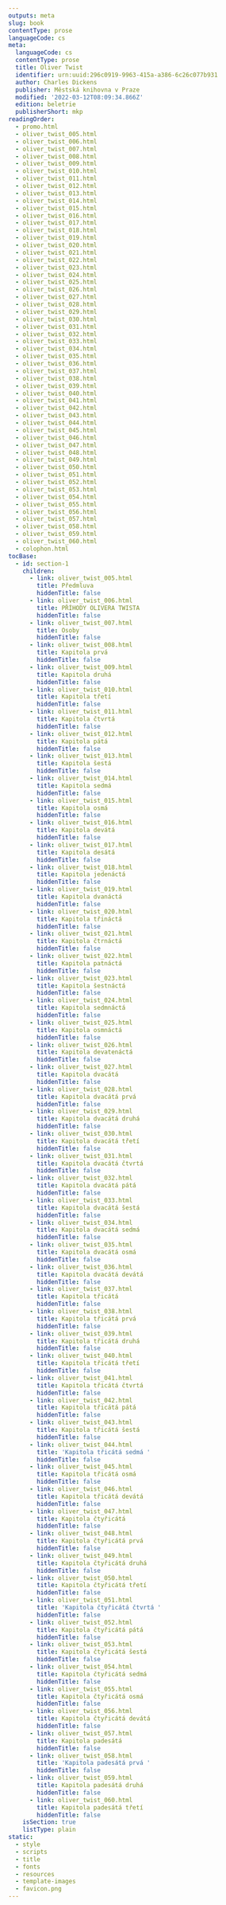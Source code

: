 ```yaml
---
outputs: meta
slug: book
contentType: prose
languageCode: cs
meta:
  languageCode: cs
  contentType: prose
  title: Oliver Twist
  identifier: urn:uuid:296c0919-9963-415a-a386-6c26c077b931
  author: Charles Dickens
  publisher: Městská knihovna v Praze
  modified: '2022-03-12T08:09:34.866Z'
  edition: beletrie
  publisherShort: mkp
readingOrder:
  - promo.html
  - oliver_twist_005.html
  - oliver_twist_006.html
  - oliver_twist_007.html
  - oliver_twist_008.html
  - oliver_twist_009.html
  - oliver_twist_010.html
  - oliver_twist_011.html
  - oliver_twist_012.html
  - oliver_twist_013.html
  - oliver_twist_014.html
  - oliver_twist_015.html
  - oliver_twist_016.html
  - oliver_twist_017.html
  - oliver_twist_018.html
  - oliver_twist_019.html
  - oliver_twist_020.html
  - oliver_twist_021.html
  - oliver_twist_022.html
  - oliver_twist_023.html
  - oliver_twist_024.html
  - oliver_twist_025.html
  - oliver_twist_026.html
  - oliver_twist_027.html
  - oliver_twist_028.html
  - oliver_twist_029.html
  - oliver_twist_030.html
  - oliver_twist_031.html
  - oliver_twist_032.html
  - oliver_twist_033.html
  - oliver_twist_034.html
  - oliver_twist_035.html
  - oliver_twist_036.html
  - oliver_twist_037.html
  - oliver_twist_038.html
  - oliver_twist_039.html
  - oliver_twist_040.html
  - oliver_twist_041.html
  - oliver_twist_042.html
  - oliver_twist_043.html
  - oliver_twist_044.html
  - oliver_twist_045.html
  - oliver_twist_046.html
  - oliver_twist_047.html
  - oliver_twist_048.html
  - oliver_twist_049.html
  - oliver_twist_050.html
  - oliver_twist_051.html
  - oliver_twist_052.html
  - oliver_twist_053.html
  - oliver_twist_054.html
  - oliver_twist_055.html
  - oliver_twist_056.html
  - oliver_twist_057.html
  - oliver_twist_058.html
  - oliver_twist_059.html
  - oliver_twist_060.html
  - colophon.html
tocBase:
  - id: section-1
    children:
      - link: oliver_twist_005.html
        title: Předmluva
        hiddenTitle: false
      - link: oliver_twist_006.html
        title: PŘÍHODY OLIVERA TWISTA
        hiddenTitle: false
      - link: oliver_twist_007.html
        title: Osoby
        hiddenTitle: false
      - link: oliver_twist_008.html
        title: Kapitola prvá
        hiddenTitle: false
      - link: oliver_twist_009.html
        title: Kapitola druhá
        hiddenTitle: false
      - link: oliver_twist_010.html
        title: Kapitola třetí
        hiddenTitle: false
      - link: oliver_twist_011.html
        title: Kapitola čtvrtá
        hiddenTitle: false
      - link: oliver_twist_012.html
        title: Kapitola pátá
        hiddenTitle: false
      - link: oliver_twist_013.html
        title: Kapitola šestá
        hiddenTitle: false
      - link: oliver_twist_014.html
        title: Kapitola sedmá
        hiddenTitle: false
      - link: oliver_twist_015.html
        title: Kapitola osmá
        hiddenTitle: false
      - link: oliver_twist_016.html
        title: Kapitola devátá
        hiddenTitle: false
      - link: oliver_twist_017.html
        title: Kapitola desátá
        hiddenTitle: false
      - link: oliver_twist_018.html
        title: Kapitola jedenáctá
        hiddenTitle: false
      - link: oliver_twist_019.html
        title: Kapitola dvanáctá
        hiddenTitle: false
      - link: oliver_twist_020.html
        title: Kapitola třináctá
        hiddenTitle: false
      - link: oliver_twist_021.html
        title: Kapitola čtrnáctá
        hiddenTitle: false
      - link: oliver_twist_022.html
        title: Kapitola patnáctá
        hiddenTitle: false
      - link: oliver_twist_023.html
        title: Kapitola šestnáctá
        hiddenTitle: false
      - link: oliver_twist_024.html
        title: Kapitola sedmnáctá
        hiddenTitle: false
      - link: oliver_twist_025.html
        title: Kapitola osmnáctá
        hiddenTitle: false
      - link: oliver_twist_026.html
        title: Kapitola devatenáctá
        hiddenTitle: false
      - link: oliver_twist_027.html
        title: Kapitola dvacátá
        hiddenTitle: false
      - link: oliver_twist_028.html
        title: Kapitola dvacátá prvá
        hiddenTitle: false
      - link: oliver_twist_029.html
        title: Kapitola dvacátá druhá
        hiddenTitle: false
      - link: oliver_twist_030.html
        title: Kapitola dvacátá třetí
        hiddenTitle: false
      - link: oliver_twist_031.html
        title: Kapitola dvacátá čtvrtá
        hiddenTitle: false
      - link: oliver_twist_032.html
        title: Kapitola dvacátá pátá
        hiddenTitle: false
      - link: oliver_twist_033.html
        title: Kapitola dvacátá šestá
        hiddenTitle: false
      - link: oliver_twist_034.html
        title: Kapitola dvacátá sedmá
        hiddenTitle: false
      - link: oliver_twist_035.html
        title: Kapitola dvacátá osmá
        hiddenTitle: false
      - link: oliver_twist_036.html
        title: Kapitola dvacátá devátá
        hiddenTitle: false
      - link: oliver_twist_037.html
        title: Kapitola třicátá
        hiddenTitle: false
      - link: oliver_twist_038.html
        title: Kapitola třicátá prvá
        hiddenTitle: false
      - link: oliver_twist_039.html
        title: Kapitola třicátá druhá
        hiddenTitle: false
      - link: oliver_twist_040.html
        title: Kapitola třicátá třetí
        hiddenTitle: false
      - link: oliver_twist_041.html
        title: Kapitola třicátá čtvrtá
        hiddenTitle: false
      - link: oliver_twist_042.html
        title: Kapitola třicátá pátá
        hiddenTitle: false
      - link: oliver_twist_043.html
        title: Kapitola třicátá šestá
        hiddenTitle: false
      - link: oliver_twist_044.html
        title: 'Kapitola třicátá sedmá '
        hiddenTitle: false
      - link: oliver_twist_045.html
        title: Kapitola třicátá osmá
        hiddenTitle: false
      - link: oliver_twist_046.html
        title: Kapitola třicátá devátá
        hiddenTitle: false
      - link: oliver_twist_047.html
        title: Kapitola čtyřicátá
        hiddenTitle: false
      - link: oliver_twist_048.html
        title: Kapitola čtyřicátá prvá
        hiddenTitle: false
      - link: oliver_twist_049.html
        title: Kapitola čtyřicátá druhá
        hiddenTitle: false
      - link: oliver_twist_050.html
        title: Kapitola čtyřicátá třetí
        hiddenTitle: false
      - link: oliver_twist_051.html
        title: 'Kapitola čtyřicátá čtvrtá '
        hiddenTitle: false
      - link: oliver_twist_052.html
        title: Kapitola čtyřicátá pátá
        hiddenTitle: false
      - link: oliver_twist_053.html
        title: Kapitola čtyřicátá šestá
        hiddenTitle: false
      - link: oliver_twist_054.html
        title: Kapitola čtyřicátá sedmá
        hiddenTitle: false
      - link: oliver_twist_055.html
        title: Kapitola čtyřicátá osmá
        hiddenTitle: false
      - link: oliver_twist_056.html
        title: Kapitola čtyřicátá devátá
        hiddenTitle: false
      - link: oliver_twist_057.html
        title: Kapitola padesátá
        hiddenTitle: false
      - link: oliver_twist_058.html
        title: 'Kapitola padesátá prvá '
        hiddenTitle: false
      - link: oliver_twist_059.html
        title: Kapitola padesátá druhá
        hiddenTitle: false
      - link: oliver_twist_060.html
        title: Kapitola padesátá třetí
        hiddenTitle: false
    isSection: true
    listType: plain
static:
  - style
  - scripts
  - title
  - fonts
  - resources
  - template-images
  - favicon.png
---
```


